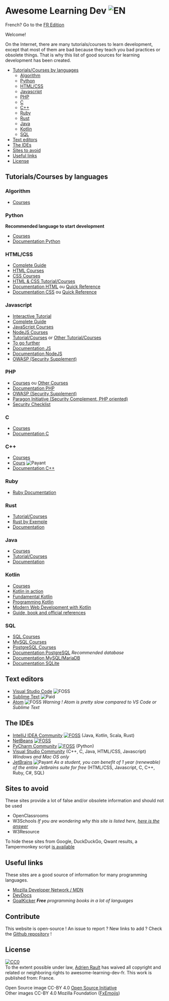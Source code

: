 # Awesome Learning Dev ![EN](https://raw.githubusercontent.com/learndev-info/awesome-learning-dev-fr/master/medias/greatbritainflag.png)

French? Go to the [FR Edition](/fr)

Welcome!

On the Internet, there are many tutorials/courses to learn development, except that most of them are bad because they teach you bad practices or obsolete things. That is why this list of good sources for learning development has been created.

- [Tutorials/Courses by languages](#tutorialscourses-by-languages)
  - [Algorithm](#algorithm)
  - [Python](#python)
  - [HTML/CSS](#htmlcss)
  - [Javascript](#javascript)
  - [PHP](#php)
  - [C](#c)
  - [C++](#c-1)
  - [Ruby](#ruby)
  - [Rust](#rust)
  - [Java](#java)
  - [Kotlin](#kotlin)
  - [SQL](#sql)
- [Text editors](#text-editors)
- [The IDEs](#the-ides)
- [Sites to avoid](#sites-to-avoid)
- [Useful links](#useful-links)
- [License](#license)

## Tutorials/Courses by languages

### Algorithm

* [Courses](https://books.goalkicker.com/AlgorithmsBook/)

### Python

**Recommended language to start development**

* [Courses](https://books.goalkicker.com/PythonBook/)
* [Documentation Python](https://docs.python.org/3/)

### HTML/CSS

* [Complete Guide](https://developer.mozilla.org/en-US/docs/Learn/Getting_started_with_the_web)
* [HTML Courses](https://books.goalkicker.com/HTML5Book/)
* [CSS Courses](https://books.goalkicker.com/CSSBook/)
* [HTML & CSS Tutorial/Courses](https://marksheet.io/)
* [Documentation HTML](https://developer.mozilla.org/en-US/docs/Glossary/HTML) ou [Quick Reference](https://htmlreference.io/)
* [Documentation CSS](https://developer.mozilla.org/en-US/docs/Glossary/CSS) ou [Quick Reference](https://cssreference.io/)

### Javascript

* [Interactive Tutorial](https://learnjavascript.online/)
* [Complete Guide](https://developer.mozilla.org/en-US/docs/Learn/JavaScript/First_steps)
* [JavaScript Courses](https://books.goalkicker.com/JavaScriptBook/)
* [NodeJS Courses](https://books.goalkicker.com/NodeJSBook/)
* [Tutorial/Courses](https://eloquentjavascript.net/) or [Other Tutorial/Courses](https://javascript.info/)
* [To go further](https://github.com/getify/You-Dont-Know-JS)
* [Documentation JS](https://developer.mozilla.org/en-US/docs/Web/JavaScript)
* [Documentation NodeJS](https://nodejs.org/api/)
* [OWASP (Security Supplement)](https://www.owasp.org/index.php/Main_Page)

### PHP

* [Courses](https://phptherightway.com/) ou [Other Courses](https://books.goalkicker.com/PHPBook/)
* [Documentation PHP](https://secure.php.net/)
* [OWASP (Security Supplement)](https://www.owasp.org/index.php/Main_Page)
* [Paragon Initiative (Security Complement, PHP oriented)](https://paragonie.com/)
* [Security Checklist](https://www.sqreen.io/checklists/php-security-checklist)

### C

* [Courses](https://books.goalkicker.com/CBook/)
* [Documentation C](http://devdocs.io/c/)

### C++

* [Courses](https://books.goalkicker.com/CPlusPlusBook/)
* [Cours](https://www.amazon.fr/C-Primer-Stanley-B-Lippman/dp/0321714113) ![Payant](https://raw.githubusercontent.com/learndev-info/awesome-learning-dev-fr/master/medias/moneybag.png?v=1.0.1)
* [Documentation C++](https://en.cppreference.com/w/)

### Ruby

* [Ruby Documentation](https://ruby-doc.org/)

### Rust

* [Tutorial/Courses](https://doc.rust-lang.org/book/)
* [Rust by Exemple](https://doc.rust-lang.org/stable/rust-by-example/)
* [Documentation](https://doc.rust-lang.org/std/index.html)

### Java

* [Courses](https://books.goalkicker.com/JavaBook/)
* [Tutorial/Courses](http://java2s.com/)
* [Documentation](https://docs.oracle.com/javase)

### Kotlin

* [Courses](https://books.goalkicker.com/KotlinBook/)
* [Kotlin in action](https://www.manning.com/books/kotlin-in-action)
* [Fundamental Kotlin](http://www.fundamental-kotlin.com/)
* [Programming Kotlin](https://www.packtpub.com/application-development/programming-kotlin)
* [Modern Web Development with Kotlin](https://leanpub.com/modern-web-development-with-kotlin)
* [Guide, book and official references](https://kotlinlang.org/docs/reference/)

### SQL

* [SQL Courses](https://books.goalkicker.com/SQLBook/)
* [MySQL Courses](https://books.goalkicker.com/MySQLBook/)
* [PostgreSQL Courses](https://books.goalkicker.com/PostgreSQLBook/)
* [Documentation PostgreSQL](https://www.postgresql.org/docs/10/static/index.html) *Recommended database*
* [Documentation MySQL/MariaDB](https://dev.mysql.com/doc/refman/8.0/en/)
* [Documentation SQLite](https://sqlite.org/docs.html)

## Text editors

* [Visual Studio Code](https://code.visualstudio.com/) ![FOSS](https://raw.githubusercontent.com/learndev-info/awesome-learning-dev-fr/master/medias/opensource.png?v=1.0.1)
* [Sublime Text](https://www.sublimetext.com/) ![Paid](https://raw.githubusercontent.com/learndev-info/awesome-learning-dev-fr/master/medias/moneybag.png?v=1.0.1)
* [Atom](https://atom.io/) ![FOSS](https://raw.githubusercontent.com/learndev-info/awesome-learning-dev-fr/master/medias/opensource.png?v=1.0.1) _Warning ! Atom is pretty slow compared to VS Code or Sublime Text_

## The IDEs

* [IntelliJ IDEA Community](https://www.jetbrains.com/idea/) [![FOSS](https://raw.githubusercontent.com/learndev-info/awesome-learning-dev-fr/master/medias/opensource.png?v=1.0.1)](https://github.com/JetBrains/intellij-community) (Java, Kotlin, Scala, Rust)
* [NetBeans](https://netbeans.org/) [![FOSS](https://raw.githubusercontent.com/learndev-info/awesome-learning-dev-fr/master/medias/opensource.png?v=1.0.1)](https://github.com/apache/incubator-netbeans)
* [PyCharm Community](https://www.jetbrains.com/pycharm/) [![FOSS](https://raw.githubusercontent.com/learndev-info/awesome-learning-dev-fr/master/medias/opensource.png?v=1.0.1)](https://github.com/JetBrains/intellij-community/tree/master/python) (Python)
* [Visual Studio Community](https://visualstudio.microsoft.com/fr/vs/community/) (C++, C, Java, HTML/CSS, Javascript) _Windows and Mac OS only_
* [JetBrains](https://www.jetbrains.com/) ![Payant](https://raw.githubusercontent.com/learndev-info/awesome-learning-dev-fr/master/medias/moneybag.png?v=1.0.1) _As a student, you can benefit of 1 year (renewable) of the entire Jetbrains suite for free_ (HTML/CSS, Javascript, C, C++, Ruby, C#, SQL)

## Sites to avoid

These sites provide a lot of false and/or obsolete information and should not be used

* OpenClassrooms
* W3Schools _If you are wondering why this site is listed here, [here is the answer](https://xela.isfucking.cool/blog/en/why-is-w3schools-bad)_
* W3Resource

To hide these sites from Google, DuckDuckGo, Qwant results, a Tampermonkey script [is available](https://raw.githubusercontent.com/learndev-info/awesome-learning-dev-fr/master/tampermonkey.js)

## Useful links

These sites are a good source of information for many programming languages.

* [Mozilla Developer Network / MDN](https://developer.mozilla.org/en-US/)
* [DevDocs](https://devdocs.io/)
* [GoalKicker](https://books.goalkicker.com/) _**Free** programming books in a lot of languages_

## Contribute

This website is open-source ! An issue to report ? New links to add ? Check the [Github repository](https://github.com/learndev-info/awesome-learning-dev-fr) !

## License

<p xmlns:dct="http://purl.org/dc/terms/" xmlns:vcard="http://www.w3.org/2001/vcard-rdf/3.0#">
  <a rel="license"
     href="http://creativecommons.org/publicdomain/zero/1.0/">
    <img src="https://licensebuttons.net/p/zero/1.0/88x31.png" style="border-style: none;" alt="CC0" />
  </a>
  <br />
  To the extent possible under law,
  <a rel="dct:publisher"
     href="https://www.learndev.info/">
    <span property="dct:title">Adrien Rault</span></a>
  has waived all copyright and related or neighboring rights to
  <span property="dct:title">awesome-learning-dev-fr</span>.
This work is published from:
<span property="vcard:Country" datatype="dct:ISO3166"
      content="FR" about="https://www.learndev.info/">
  France</span>.
</p>

Open Source image CC-BY 4.0 [Open Source Initiative](https://opensource.org/)<br>
Other images CC-BY 4.0 Mozilla Foundation ([FxEmojis](https://github.com/mozilla/fxemoji))

